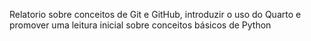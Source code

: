 Relatorio sobre conceitos de Git e GitHub, introduzir o uso do Quarto e promover uma leitura inicial sobre conceitos básicos de Python
